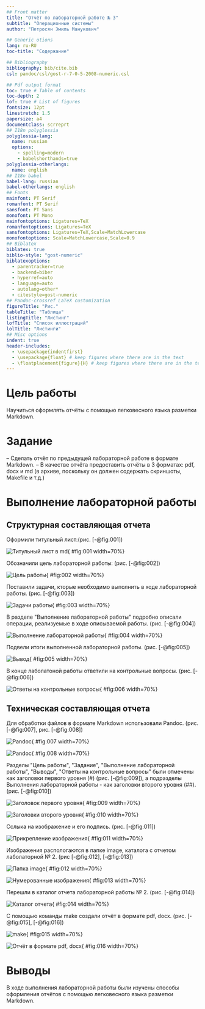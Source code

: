```yaml
---
## Front matter
title: "Отчёт по лабораторной работе № 3"
subtitle: "Операционные системы"
author: "Петросян Эмиль Манукович"

## Generic otions
lang: ru-RU
toc-title: "Содержание"

## Bibliography
bibliography: bib/cite.bib
csl: pandoc/csl/gost-r-7-0-5-2008-numeric.csl

## Pdf output format
toc: true # Table of contents
toc-depth: 2
lof: true # List of figures
fontsize: 12pt
linestretch: 1.5
papersize: a4
documentclass: scrreprt
## I18n polyglossia
polyglossia-lang:
  name: russian
  options:
	- spelling=modern
	- babelshorthands=true
polyglossia-otherlangs:
  name: english
## I18n babel
babel-lang: russian
babel-otherlangs: english
## Fonts
mainfont: PT Serif
romanfont: PT Serif
sansfont: PT Sans
monofont: PT Mono
mainfontoptions: Ligatures=TeX
romanfontoptions: Ligatures=TeX
sansfontoptions: Ligatures=TeX,Scale=MatchLowercase
monofontoptions: Scale=MatchLowercase,Scale=0.9
## Biblatex
biblatex: true
biblio-style: "gost-numeric"
biblatexoptions:
  - parentracker=true
  - backend=biber
  - hyperref=auto
  - language=auto
  - autolang=other*
  - citestyle=gost-numeric
## Pandoc-crossref LaTeX customization
figureTitle: "Рис."
tableTitle: "Таблица"
listingTitle: "Листинг"
lofTitle: "Список иллюстраций"
lolTitle: "Листинги"
## Misc options
indent: true
header-includes:
  - \usepackage{indentfirst}
  - \usepackage{float} # keep figures where there are in the text
  - \floatplacement{figure}{H} # keep figures where there are in the text
---
```



# Цель работы
Научиться оформлять отчёты с помощью легковесного языка разметки Markdown.

# Задание
– Сделать отчёт по предыдущей лабораторной работе в формате Markdown.
– В качестве отчёта предоставить отчёты в 3 форматах: pdf, docx и md (в архиве,
поскольку он должен содержать скриншоты, Makefile и т.д.)


# Выполнение лабораторной работы

## Структурная составляющая отчета

Оформили титульный лист:(рис. [-@fig:001]) 

![Титульный лист в md](image/1.png){ #fig:001 width=70%}

Обозначили цель лабораторной работы: (рис. [-@fig:002]) 

![Цель работы](image/2.png){ #fig:002 width=70%}

Поставили задачи, кторые необходимо выполнить в ходе лабораторной работы. (рис. [-@fig:003])

![Задачи работы](image/3.png){ #fig:003 width=70%}

В разделе "Выполнение лабораторной работы" подробно описали операции, реализуемые в ходе описываемой работы. (рис. [-@fig:004])

![Выполнение лабораторной работы](image/4.png){ #fig:004 width=70%}

Подвели итоги выполненной лабораторной работы. (рис. [-@fig:005])

![Вывод](image/5.png){ #fig:005 width=70%}

В конце лаболатоной работы ответили на контрольные вопросы. (рис. [-@fig:006])

![Ответы на контрольные вопросы](image/6.png){ #fig:006 width=70%}

## Техническая составляющая отчета

Для обработки файлов в формате Markdown использовали Pandoc. (рис. [-@fig:007], рис. [-@fig:008])

![Pandoc](image/7.png){ #fig:007 width=70%}

![Pandoc](image/8.png){ #fig:008 width=70%}

Разделы "Цель работы", "Задание", "Выполнение лабораторной работы", "Выводы", "Ответы на контрольные вопросы" были отмечены как заголовки первого уровня (#) (рис. [-@fig:009]), а подразделы Выполнения лабораторной работы - как заголовки второго уровня (##).(рис. [-@fig:010])

![Заголовок первого уровня](image/3.png){ #fig:009 width=70%}

![Заголовки второго уровня](image/4.png){ #fig:010 width=70%}

Сслыка на изображение и его подпись. (рис. [-@fig:011])

![Прикрепление изображения](image/9.png){ #fig:011 width=70%}

Изображения распологаются в папке image, каталога с отчетом лаболаторной № 2. (рис [-@fig:012], [-@fig:013])

![Папка image](image/10.png){ #fig:012 width=70%}

![Нумерованные изображения](image/11.png){ #fig:013 width=70%}

Перешли в каталог отчета лабораторной работы № 2. (рис. [-@fig:014])

![Каталог отчета](image/12.png){ #fig:014 width=70%}

С помощью команды make создали отчёт в формате pdf, docx. (рис. [-@fig:015], [-@fig:016])

![make](image/13.png){ #fig:015 width=70%}

![Отчёт в формате pdf, docx](image/14.png){ #fig:016 width=70%}


# Выводы

В ходе выполнения лабораторной работы были изучены способы оформления отчётов с помощью легковесного языка разметки Markdown.


	
	
